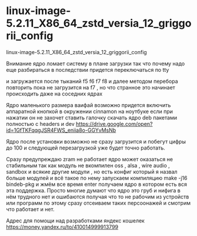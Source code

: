 # linux-image-5.2.11_X86_64_zstd_versia_12_griggorii_config
linux-image-5.2.11_X86_64_zstd_versia_12_griggorii_config

Внимание ядро ломает систему в плане загрузки так что почему надо еще разбираться в последствии придется переключаться по tty

и загружается после тыканий f5 f6 f7 f8 и далее методом перебора повторить пока не загрузится на f7 , но что странное это начинает происходить даже на соседних ядрах 

Ядро маленького размера ваифай возможно придется включить аппаратной кнопкой  в окружении cinnamon на ноутбуке если при нажатии он не захочет ставить галочку скачать ядро deb пакетами полностью с headers и dev https://drive.google.com/open?id=1GfTKFqqgJSR4FWS_eniia8o-GGYvMsNb

Ядро после установки возможно не сразу загрузится и побегут цифры до 100 и следующей перезагрузкой уже будет точно работать.

Сразу предупреждаю zram не работает ядро может оказаться не стабильным так как модуль не вкомпилен oss , alsa , wire audio , sandbox и всякие другие модули , но есть конфиг который я назвал больше модулей и всё такое по нему запускаем компиляцию make -j16 bindeb-pkg и жмём все время enter получаем ядро в котором есть вся эта поддержка. Просто многие думают что ядро это груб и нифига в нём трудного нет и ошибаются получая что то не рабочим из устройств или программ по этому сразу отсеиваем таких персоонажей и смотрим что работает и нет.

Адрес для помощи над разработками яндекс кошелек https://money.yandex.ru/to/410014999913799
